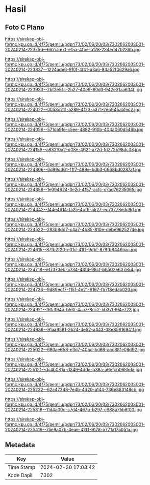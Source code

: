 # Hasil

## Foto C Plano

https://sirekap-obj-formc.kpu.go.id/4f75/pemilu/pdpr/73/02/06/20/03/7302062003001-20240214-223756--662c5e7f-e15a-4fbe-a178-234ed47b236b.jpg

https://sirekap-obj-formc.kpu.go.id/4f75/pemilu/pdpr/73/02/06/20/03/7302062003001-20240214-223837--1224ade6-9f0f-4f41-a3a6-84a52f0629a6.jpg

https://sirekap-obj-formc.kpu.go.id/4f75/pemilu/pdpr/73/02/06/20/03/7302062003001-20240214-223933--2bf3e51c-2b27-40e9-80d0-942e31aa634f.jpg

https://sirekap-obj-formc.kpu.go.id/4f75/pemilu/pdpr/73/02/06/20/03/7302062003001-20240214-224022--0053c211-a289-4f23-a371-2e5945abfec2.jpg

https://sirekap-obj-formc.kpu.go.id/4f75/pemilu/pdpr/73/02/06/20/03/7302062003001-20240214-224059--571da9fe-c5ee-4882-910b-404a060d546b.jpg

https://sirekap-obj-formc.kpu.go.id/4f75/pemilu/pdpr/73/02/06/20/03/7302062003001-20240214-224159--a832f0a2-d08e-492f-a72d-fd272b98dc03.jpg

https://sirekap-obj-formc.kpu.go.id/4f75/pemilu/pdpr/73/02/06/20/03/7302062003001-20240214-224306--6d99dd61-11f7-489e-bdb3-0668bd0287af.jpg

https://sirekap-obj-formc.kpu.go.id/4f75/pemilu/pdpr/73/02/06/20/03/7302062003001-20240214-224358--1e094624-3e2d-4f57-acfc-c7ad76235065.jpg

https://sirekap-obj-formc.kpu.go.id/4f75/pemilu/pdpr/73/02/06/20/03/7302062003001-20240214-224442--f44e4614-fa25-4bf6-a527-ec73778edd9d.jpg

https://sirekap-obj-formc.kpu.go.id/4f75/pemilu/pdpr/73/02/06/20/03/7302062003001-20240214-224522--283b8dd7-c4a7-4b85-810e-debe9625274e.jpg

https://sirekap-obj-formc.kpu.go.id/4f75/pemilu/pdpr/73/02/06/20/03/7302062003001-20240214-224615--87fb2f20-e31d-41f1-9dbf-878fb8446bac.jpg

https://sirekap-obj-formc.kpu.go.id/4f75/pemilu/pdpr/73/02/06/20/03/7302062003001-20240214-224718--e17373eb-5734-43f4-98cf-b6502e637e54.jpg

https://sirekap-obj-formc.kpu.go.id/4f75/pemilu/pdpr/73/02/06/20/03/7302062003001-20240214-224736--9d89ecf7-115f-4e21-9167-fb7f8edab020.jpg

https://sirekap-obj-formc.kpu.go.id/4f75/pemilu/pdpr/73/02/06/20/03/7302062003001-20240214-224921--f61a194a-b56f-4aa7-8cc2-bb37f994e723.jpg

https://sirekap-obj-formc.kpu.go.id/4f75/pemilu/pdpr/73/02/06/20/03/7302062003001-20240214-224939--91aa9581-2b24-4e52-a443-08e85916941f.jpg

https://sirekap-obj-formc.kpu.go.id/4f75/pemilu/pdpr/73/02/06/20/03/7302062003001-20240214-225022--680ae658-e3d7-40ad-bd66-aac381e08d92.jpg

https://sirekap-obj-formc.kpu.go.id/4f75/pemilu/pdpr/73/02/06/20/03/7302062003001-20240214-225121--dc4b081a-d349-4dde-b38a-a6efcb0685da.jpg

https://sirekap-obj-formc.kpu.go.id/4f75/pemilu/pdpr/73/02/06/20/03/7302062003001-20240214-225232--62a47348-7e4b-4d20-a144-736e883148cb.jpg

https://sirekap-obj-formc.kpu.go.id/4f75/pemilu/pdpr/73/02/06/20/03/7302062003001-20240214-225318--11d4a00d-c7d4-467b-b297-e988a75b6f00.jpg

https://sirekap-obj-formc.kpu.go.id/4f75/pemilu/pdpr/73/02/06/20/03/7302062003001-20240214-225419--75e9a07b-4eae-42f1-9178-b771a175051a.jpg


## Metadata

| Key        | Value               |
| ---------- | ------------------- |
| Time Stamp | 2024-02-20 17:03:42 |
| Kode Dapil | 7302                |



